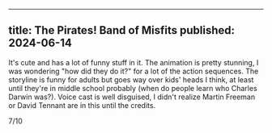 ----
title: The Pirates! Band of Misfits
published: 2024-06-14
----

It's cute and has a lot of funny stuff in it. The animation is pretty stunning, I was wondering "how did they do it?" for a lot of the action sequences. The storyline is funny for adults but goes way over kids' heads I think, at least until they're in middle school probably (when do people learn who Charles Darwin was?). Voice cast is well disguised, I didn't realize Martin Freeman or David Tennant are in this until the credits.

7/10
